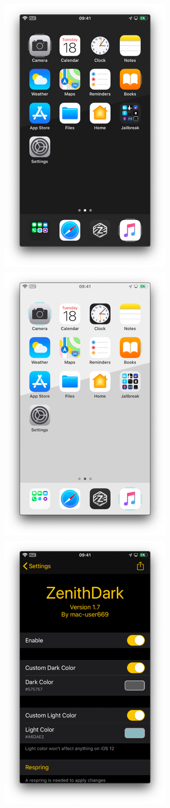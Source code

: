 ![Dark.png](https://raw.githubusercontent.com/CobreDev/ZenithDark/master/screenshots/Dark.png)

![Light.png](https://raw.githubusercontent.com/CobreDev/ZenithDark/master/screenshots/Light.png)

![Prefs.png](https://raw.githubusercontent.com/CobreDev/ZenithDark/master/screenshots/Prefs.png)